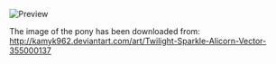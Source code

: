 ![Preview](https://raw.github.com/GNU-Pony/artwork/master/SYSLINUX/vesamenu/4:3/twilight+new-wings/preview.png)

The image of the pony has been downloaded from:
    http://kamyk962.deviantart.com/art/Twilight-Sparkle-Alicorn-Vector-355000137
